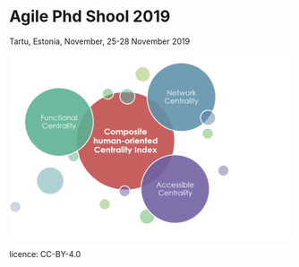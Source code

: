 # **Agile Phd Shool 2019**


Tartu, Estonia, November, 25-28 November 2019


![Proposed Composite human-oriented Centrality index, conceptualization](Graph_v2.png)


licence: CC-BY-4.0
